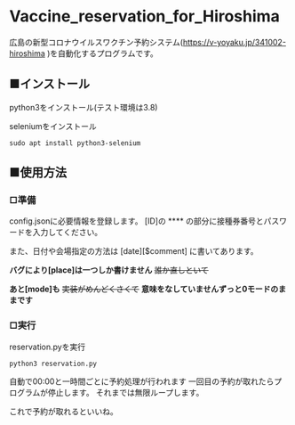 # Vaccine_reservation_for_Hiroshima
  広島の新型コロナウイルスワクチン予約システム(https://v-yoyaku.jp/341002-hiroshima )を自動化するプログラムです。
  
## ■インストール
python3をインストール(テスト環境は3.8)

seleniumをインストール

```
sudo apt install python3-selenium
```

## ■使用方法

### □準備
config.jsonに必要情報を登録します。
[ID]の **** の部分に接種券番号とパスワードを入力してください。

また、日付や会場指定の方法は [date][$comment] に書いてあります。

__バグにより[place]は一つしか書けません__ ~~誰か直しといて~~

__あと[mode]も__  ~~実装がめんどくさくて~~ __意味をなしていませんずっと0モードのままです__



    
### □実行
reservation.pyを実行    
```
python3 reservation.py
```

自動で00:00と一時間ごとに予約処理が行われます
一回目の予約が取れたらプログラムが停止します。
それまでは無限ループします。




これで予約が取れるといいね。 
